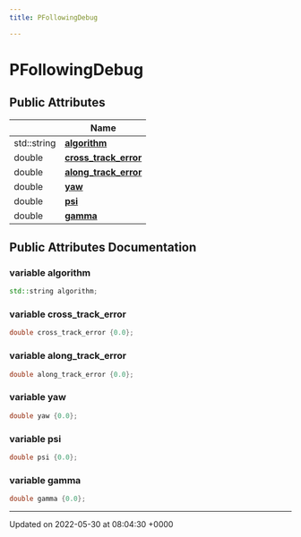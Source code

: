 ```yaml
---
title: PFollowingDebug

---
```


# PFollowingDebug





## Public Attributes

|                | Name           |
| -------------- | -------------- |
| std::string | **[algorithm](/medusa_base/api/markdown/medusa_control/outer_loops_controllers/path_following/Classes/structPFollowingDebug/#variable-algorithm)**  |
| double | **[cross_track_error](/medusa_base/api/markdown/medusa_control/outer_loops_controllers/path_following/Classes/structPFollowingDebug/#variable-cross-track-error)**  |
| double | **[along_track_error](/medusa_base/api/markdown/medusa_control/outer_loops_controllers/path_following/Classes/structPFollowingDebug/#variable-along-track-error)**  |
| double | **[yaw](/medusa_base/api/markdown/medusa_control/outer_loops_controllers/path_following/Classes/structPFollowingDebug/#variable-yaw)**  |
| double | **[psi](/medusa_base/api/markdown/medusa_control/outer_loops_controllers/path_following/Classes/structPFollowingDebug/#variable-psi)**  |
| double | **[gamma](/medusa_base/api/markdown/medusa_control/outer_loops_controllers/path_following/Classes/structPFollowingDebug/#variable-gamma)**  |

## Public Attributes Documentation

### variable algorithm

```cpp
std::string algorithm;
```


### variable cross_track_error

```cpp
double cross_track_error {0.0};
```


### variable along_track_error

```cpp
double along_track_error {0.0};
```


### variable yaw

```cpp
double yaw {0.0};
```


### variable psi

```cpp
double psi {0.0};
```


### variable gamma

```cpp
double gamma {0.0};
```


-------------------------------

Updated on 2022-05-30 at 08:04:30 +0000